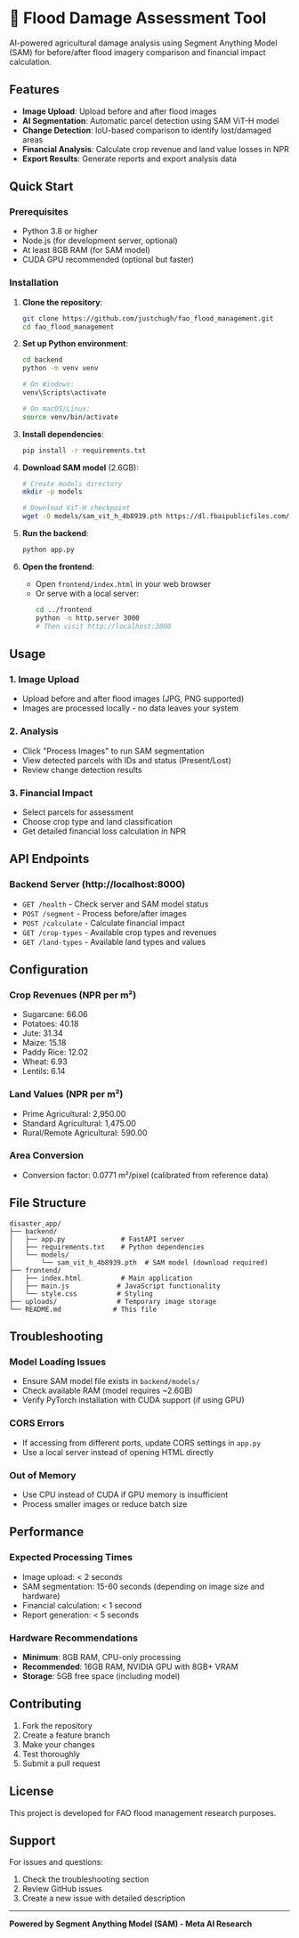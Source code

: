 # 🌊 Flood Damage Assessment Tool

AI-powered agricultural damage analysis using Segment Anything Model (SAM) for before/after flood imagery comparison and financial impact calculation.

## Features

- **Image Upload**: Upload before and after flood images
- **AI Segmentation**: Automatic parcel detection using SAM ViT-H model
- **Change Detection**: IoU-based comparison to identify lost/damaged areas
- **Financial Analysis**: Calculate crop revenue and land value losses in NPR
- **Export Results**: Generate reports and export analysis data

## Quick Start

### Prerequisites

- Python 3.8 or higher
- Node.js (for development server, optional)
- At least 8GB RAM (for SAM model)
- CUDA GPU recommended (optional but faster)

### Installation

1. **Clone the repository**:
   ```bash
   git clone https://github.com/justchugh/fao_flood_management.git
   cd fao_flood_management
   ```

2. **Set up Python environment**:
   ```bash
   cd backend
   python -m venv venv
   
   # On Windows:
   venv\Scripts\activate
   
   # On macOS/Linux:
   source venv/bin/activate
   ```

3. **Install dependencies**:
   ```bash
   pip install -r requirements.txt
   ```

4. **Download SAM model** (2.6GB):
   ```bash
   # Create models directory
   mkdir -p models
   
   # Download ViT-H checkpoint
   wget -O models/sam_vit_h_4b8939.pth https://dl.fbaipublicfiles.com/segment_anything/sam_vit_h_4b8939.pth
   ```

5. **Run the backend**:
   ```bash
   python app.py
   ```

6. **Open the frontend**:
   - Open `frontend/index.html` in your web browser
   - Or serve with a local server:
     ```bash
     cd ../frontend
     python -m http.server 3000
     # Then visit http://localhost:3000
     ```

## Usage

### 1. Image Upload
- Upload before and after flood images (JPG, PNG supported)
- Images are processed locally - no data leaves your system

### 2. Analysis
- Click "Process Images" to run SAM segmentation
- View detected parcels with IDs and status (Present/Lost)
- Review change detection results

### 3. Financial Impact
- Select parcels for assessment
- Choose crop type and land classification
- Get detailed financial loss calculation in NPR

## API Endpoints

### Backend Server (http://localhost:8000)

- `GET /health` - Check server and SAM model status
- `POST /segment` - Process before/after images
- `POST /calculate` - Calculate financial impact
- `GET /crop-types` - Available crop types and revenues
- `GET /land-types` - Available land types and values

## Configuration

### Crop Revenues (NPR per m²)
- Sugarcane: 66.06
- Potatoes: 40.18
- Jute: 31.34
- Maize: 15.18
- Paddy Rice: 12.02
- Wheat: 6.93
- Lentils: 6.14

### Land Values (NPR per m²)
- Prime Agricultural: 2,950.00
- Standard Agricultural: 1,475.00
- Rural/Remote Agricultural: 590.00

### Area Conversion
- Conversion factor: 0.0771 m²/pixel (calibrated from reference data)

## File Structure

```
disaster_app/
├── backend/
│   ├── app.py              # FastAPI server
│   ├── requirements.txt    # Python dependencies
│   └── models/
│       └── sam_vit_h_4b8939.pth  # SAM model (download required)
├── frontend/
│   ├── index.html          # Main application
│   ├── main.js            # JavaScript functionality
│   └── style.css          # Styling
├── uploads/               # Temporary image storage
└── README.md             # This file
```

## Troubleshooting

### Model Loading Issues
- Ensure SAM model file exists in `backend/models/`
- Check available RAM (model requires ~2.6GB)
- Verify PyTorch installation with CUDA support (if using GPU)

### CORS Errors
- If accessing from different ports, update CORS settings in `app.py`
- Use a local server instead of opening HTML directly

### Out of Memory
- Use CPU instead of CUDA if GPU memory is insufficient
- Process smaller images or reduce batch size

## Performance

### Expected Processing Times
- Image upload: < 2 seconds
- SAM segmentation: 15-60 seconds (depending on image size and hardware)
- Financial calculation: < 1 second
- Report generation: < 5 seconds

### Hardware Recommendations
- **Minimum**: 8GB RAM, CPU-only processing
- **Recommended**: 16GB RAM, NVIDIA GPU with 8GB+ VRAM
- **Storage**: 5GB free space (including model)

## Contributing

1. Fork the repository
2. Create a feature branch
3. Make your changes
4. Test thoroughly
5. Submit a pull request

## License

This project is developed for FAO flood management research purposes.

## Support

For issues and questions:
1. Check the troubleshooting section
2. Review GitHub issues
3. Create a new issue with detailed description

---

**Powered by Segment Anything Model (SAM) - Meta AI Research**